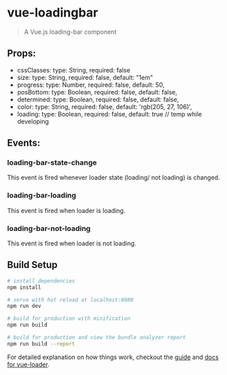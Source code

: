 # vue-loadingbar

> A Vue.js loading-bar component

## Props:
* cssClasses: type: String, required: false
* size: type: String, required: false, default: "1em"
* progress: type: Number, required: false, default: 50,
* posBottom: type: Boolean, required: false, default: false,
* determined: type: Boolean, required: false, default: false,
* color: type: String, required: false, default: 'rgb(205, 27, 106)',
* loading: type: Boolean, required: false, default: true // temp while developing

## Events:
### loading-bar-state-change
This event is fired whenever loader state (loading/ not loading) is changed.

### loading-bar-loading
This event is fired when loader is loading.

### loading-bar-not-loading
This event is fired when loader is not loading.

## Build Setup

``` bash
# install dependencies
npm install

# serve with hot reload at localhost:8080
npm run dev

# build for production with minification
npm run build

# build for production and view the bundle analyzer report
npm run build --report
```

For detailed explanation on how things work, checkout the [guide](http://vuejs-templates.github.io/webpack/) and [docs for vue-loader](http://vuejs.github.io/vue-loader).
